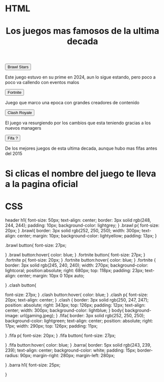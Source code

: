 # HTML
<html lang="en">
<head>
  <meta charset="UTF-8">
  <meta name="viewport" content="width=device-width, initial-scale=1.0">
  <title>Document</title>
  <link rel="stylesheet" href="style.css">
</head>
<body>
  <header>
    <h1>Los juegos mas famosos de la ultima decada</h1>
  </header>
  <div class="brawl">
    <a href="https://supercell.com/en/games/brawlstars/"><button>Brawl Stars</button></a>
    <p>Este juego estuvo en su prime en 2024, aun lo sigue estando, pero poco a poco va callendo con eventos malos</p>
  </div>
  <div class="fortnite">
    <a href="https://www.fortnite.com/?lang=es-ES"><button>Fortnite</button></a>
  <p>Juego que marco una epoca con grandes creadores de contenido</p>
</div>
<div class="clash">
  <a href="https://supercell.com/en/games/clashroyale/"><button>Clash Royale</button></a>
<p>El juego va resurgiendo por los cambios que esta teniendo gracias a los nuevos managers</p>
</div>
<div class="fifa">
<a href="https://www.ea.com/es-es/games/fifa"><button>Fifa ?</button></a>
<p>De los mejores juegos de esta ultima decada, aunque hubo mas fifas antes del 2015</p>
</div>
<div class="barra">
  <h1>Si clicas el nombre del juego te lleva a la pagina oficial</h1>
</div>

</body>
</html>

# CSS

header h1{
font-size: 50px;
text-align: center;
border: 3px solid rgb(248, 244, 244);
padding: 10px;
background-color: lightgrey;
}
.brawl p{
  font-size: 20px;
}
.brawl{
  border: 3px solid rgb(252, 250, 250);
  width: 300px;
  text-align: center;
  margin: 10px;
  background-color: lightyellow;
  padding: 13px;
}

.brawl button{
  font-size: 27px;
  

}
.brawl button:hover{
  color: blue;
}
.fortnite button{
  font-size: 27px;
}
.fortnite p{
  font-size: 20px;
}
.fortnite button:hover{
  color: blue;
}
.fortnite {
  border: 3px solid rgb(245, 240, 240);
  width: 270px;
  background-color: lightcoral;
  position:absolute;
  right: 680px;
  top: 118px;
  padding: 23px;
  text-align: center;
  margin: 10px 0 10px auto;

}
.clash button{
 
  font-size: 27px;
}
.clash button:hover{
  color: blue;
}
.clash p{
  font-size: 20px;
  text-align: center;
}
.clash {
  border: 3px solid rgb(250, 247, 247);
  position: absolute;
  right: 343px;
  top: 126px;
  padding: 12px;
  text-align: center;
  width: 300px;
  background-color: lightblue;
}
body{
  background-image: url(gaming.jpeg);
}
.fifa{
  border: 3px solid rgb(252, 250, 250);
  background-color: lightgreen;
  text-align: center;
  position: absolute;
  right: 17px;
  width: 290px;
  top: 126px;
  padding: 11px;

}
.fifa p{
  font-size: 20px;
}
.fifa button{
  font-size: 27px;

}
.fifa button:hover{
  color: blue;
}
.barra{
  border: 5px solid rgb(243, 239, 239);
  text-align: center;
  background-color: white;
padding: 15px;
 border-radius: 90px;
 margin-right: 280px;
 margin-left: 280px;
 

}
.barra h1{
  font-size: 25px;
  
}
